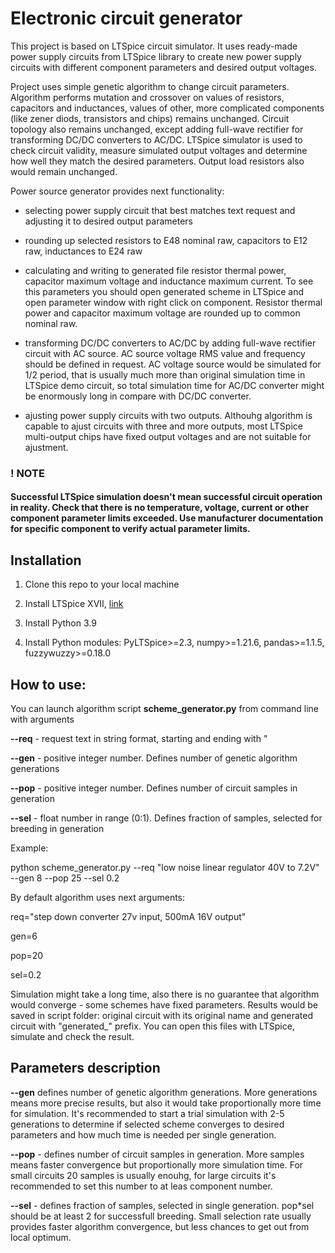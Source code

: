 # Electronic circuit generator

This project is based on LTSpice circuit simulator. It uses ready-made power supply circuits from LTSpice library to create new power supply 
circuits with different component parameters and desired output voltages. 

Project uses simple genetic algorithm to change circuit parameters. Algorithm performs mutation and crossover on values of resistors, capacitors and inductances, values of other, more complicated components (like zener diods, transistors and chips) remains unchanged. Circuit topology also remains unchanged, except adding full-wave rectifier for transforming DC/DC converters to AC/DC. LTSpice simulator is used to check circuit validity, measure simulated output voltages and determine how well they match the desired parameters. Output load resistors also would remain unchanged. 

Power source generator provides next functionality:

- selecting power supply circuit that best matches text request and adjusting it to desired output parameters

- rounding up selected resistors to E48 nominal raw, capacitors to E12 raw, inductances to E24 raw

- calculating and writing to generated file resistor thermal power, capacitor maximum voltage and inductance maximum current. To see this parameters you should open generated scheme in LTSpice and open parameter window with right click on component. Resistor thermal power and capacitor maximum voltage are rounded up to common nominal raw.

- transforming DC/DC converters to AC/DC by adding full-wave rectifier circuit with AC source. AC source voltage RMS value and frequency should be defined in request.
AC voltage source would be simulated for 1/2 period, that is usually much more than original simulation time in LTSpice demo circuit, so total simulation time for AC/DC converter might be enormously long in compare with DC/DC converter.

- ajusting power supply circuits with two outputs. Althouhg algorithm is capable to ajust circuits with three and more outputs, most LTSpice multi-output chips have fixed output voltages and are not suitable for ajustment.

### **! NOTE**

#### **Successful LTSpice simulation doesn't mean successful circuit operation in reality. Check that there is no temperature, voltage, current or other component parameter limits exceeded. Use manufacturer documentation for specific component to verify actual parameter limits.**

## Installation
1. Clone this repo to your local machine

2. Install LTSpice XVII, [link](https://www.analog.com/en/design-center/design-tools-and-calculators/ltspice-simulator.html)

3. Install Python 3.9

4. Install Python modules:
    PyLTSpice>=2.3, 
    numpy>=1.21.6, 
    pandas>=1.1.5, 
    fuzzywuzzy>=0.18.0
    
## How to use:
  You can launch algorithm script **scheme_generator.py** from command line with arguments
  
  **--req** - request text in string format, starting and ending with "
  
  **--gen** - positive integer number. Defines number of genetic algorithm generations
  
  **--pop** - positive integer number. Defines number of circuit samples in generation
  
  **--sel** - float number in range (0:1). Defines fraction of samples, selected for breeding in generation

Example: 

python scheme_generator.py --req "low noise linear regulator 40V to 7.2V" --gen 8 --pop 25 --sel 0.2

By default algorithm uses next arguments: 

req="step down converter 27v input, 500mA 16V output"

gen=6

pop=20

sel=0.2

Simulation might take a long time, also there is no guarantee that algorithm would converge - some schemes have fixed parameters.
Results would be saved in script folder: original circuit with its original name and generated circuit with "generated_" prefix.
You can open this files with LTSpice, simulate and check the result.

## Parameters description

**--gen** defines number of genetic algorithm generations. More generations means more precise results, but also it would take proportionally more time for simulation.
It's recommended to start a trial simulation with 2-5 generations to determine if selected scheme converges to desired parameters and how much time is needed per single generation. 

**--pop** - defines number of circuit samples in generation. More samples means faster convergence but proportionally more simulation time.
For small circuits 20 samples is usually enouhg, for large circuits it's recommended to set this number to at leas component number.

**--sel** - defines fraction of samples, selected in single generation. pop\*sel should be at least 2 for successfull breeding. Small selection rate usually provides faster algorithm convergence, but less chances to get out from local optimum.



